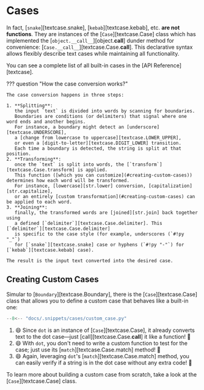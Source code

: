 # Cases

In fact, [`snake`][textcase.snake], [`kebab`][textcase.kebab], etc. **are not functions**.
They are instances of the [`Case`][textcase.Case] class which has implemented the
[`object.__call__`][object.__call__] dunder method for convenience: [`Case.__call__`][textcase.Case.__call__].
This declarative syntax allows flexibly describe text cases while maintaining all functionality.

You can see a complete list of all built-in cases in the [API Reference][textcase].

??? question "How the case conversion works?"

    The case conversion happens in three steps:

    1. **Splitting**:
       the input `text` is divided into words by scanning for boundaries.
       Boundaries are conditions (or delimiters) that signal where one word ends and another begins.
       For instance, a boundary might detect an [underscore][textcase.UNDERSCORE],
       a [change from lowercase to uppercase][textcase.LOWER_UPPER],
       or even a [digit-to-letter][textcase.DIGIT_LOWER] transition.
       Each time a boundary is detected, the string is split at that position.
    2. **Transforming**:
       once the `text` is split into words, the [`transform`][textcase.Case.transform] is applied.
       This function ([which you can customize](#creating-custom-cases)) determines how each word will be transformed.
       For instance, [lowercase][str.lower] conversion, [capitalization][str.capitalize],
       or an entirely [custom transformation](#creating-custom-cases) can be applied to each word.
    3. **Joining**:
       finally, the transformed words are [joined][str.join] back together using
       a defined [`delimiter`][textcase.Case.delimiter]. This [`delimiter`][textcase.Case.delimiter]
       is specific to the case style (for example, underscores (`#!py "_"`)
       for [`snake`][textcase.snake] case or hyphens (`#!py "-"`) for [`kebab`][textcase.kebab] case).

    The result is the input text converted into the desired case.

## Creating Custom Cases

Simular to [`Boundary`][textcase.Boundary], there is the [`Case`][textcase.Case] class
that allows you to define a custom case that behaves like a built-in one:

```py title="cases/custom_case.py" linenums="1" hl_lines="5 7-8"
--8<-- "docs/.snippets/cases/custom_case.py"
```

1. :smile: Since `dot` is an instance of [`Case`][textcase.Case], it already converts text to the dot case—just
   [call][textcase.Case.__call__] it like a function! :tada:
2. :smile: With `dot`, you don't need to write a custom function to test for the case;
   just use its [`match`][textcase.Case.match] method! :tada:
3. :smile: Again, leveraging `dot`'s [`match`][textcase.Case.match] method, you can easily verify
   if a string is in the dot case without any extra code! :tada:

To learn more about building a custom case from scratch, take a look at the [`Case`][textcase.Case] class.
